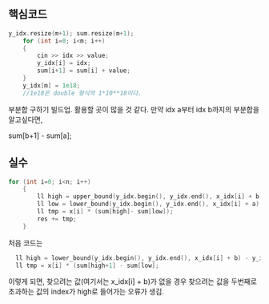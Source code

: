 ## 핵심코드

```c++
y_idx.resize(m+1); sum.resize(m+1);
    for (int i=0; i<m; i++)
    {
        cin >> idx >> value;
        y_idx[i] = idx;
        sum[i+1] = sum[i] + value;
    }
    y_idx[m] = 1e18;
    //1e18은 double 형식의 1*10**18이다.
```
부분합 구하기 빌드업. 활용할 곳이 많을 것 같다. 
만약 idx a부터 idx b까지의 부분합을 알고싶다면,

  sum[b+1] - sum[a];
  


## 실수

```c++
for (int i=0; i<n; i++)
    {
        ll high = upper_bound(y_idx.begin(), y_idx.end(), x_idx[i] + b) - y_idx.begin();
        ll low = lower_bound(y_idx.begin(), y_idx.end(), x_idx[i] + a) - y_idx.begin();
        ll tmp = x[i] * (sum[high]- sum[low]);
        res += tmp;
    }
```

처음 코드는
```c++
  ll high = lower_bound(y_idx.begin(), y_idx.end(), x_idx[i] + b) - y_idx.begin();
  ll tmp = x[i] * (sum[high+1] - sum[low];
```
이렇게 되면, 찾으려는 값(여기서는 x_idx[i] + b)가 없을 경우 찾으려는 값을 두번째로 초과하는 값의 index가 high로 들어가는 오류가 생김.
  
